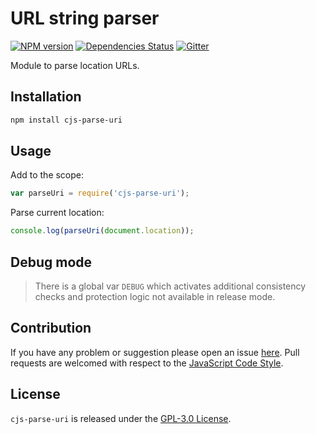 URL string parser
=================

[![NPM version](https://img.shields.io/npm/v/cjs-parse-uri.svg?style=flat-square)](https://www.npmjs.com/package/cjs-parse-uri)
[![Dependencies Status](https://img.shields.io/david/cjssdk/parse-uri.svg?style=flat-square)](https://david-dm.org/cjssdk/parse-uri)
[![Gitter](https://img.shields.io/badge/gitter-join%20chat-blue.svg?style=flat-square)](https://gitter.im/DarkPark/cjssdk)


Module to parse location URLs.


## Installation ##

```bash
npm install cjs-parse-uri
```


## Usage ##

Add to the scope:

```js
var parseUri = require('cjs-parse-uri');
```

Parse current location:

```js
console.log(parseUri(document.location));
```


## Debug mode ##

> There is a global var `DEBUG` which activates additional consistency checks and protection logic not available in release mode.


## Contribution ##

If you have any problem or suggestion please open an issue [here](https://github.com/cjssdk/parse-uri/issues).
Pull requests are welcomed with respect to the [JavaScript Code Style](https://github.com/DarkPark/jscs).


## License ##

`cjs-parse-uri` is released under the [GPL-3.0 License](http://opensource.org/licenses/GPL-3.0).
